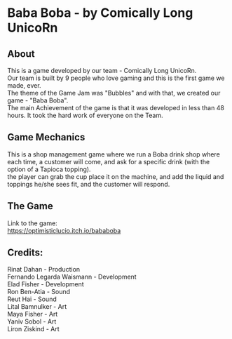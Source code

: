 # Baba Boba - by Comically Long UnicoRn

## About
This is a game developed by our team - Comically Long UnicoRn.<br>
Our team is built by 9 people who love gaming and this is the first game we made, ever.<br>
The theme of the Game Jam was "Bubbles" and with that, we created our game - "Baba Boba".<br>
The main Achievement of the game is that it was developed in less than 48 hours. It took the hard work of everyone on the Team.<br>

## Game Mechanics
This is a shop management game where we run a Boba drink shop where each time, a customer will come, and ask for a specific drink (with the option of a Tapioca topping).<br>
the player can grab the cup place it on the machine, and add the liquid and toppings he/she sees fit, and the customer will respond.<br>

## The Game
Link to the game:<br>
https://optimisticlucio.itch.io/bababoba

## Credits:
Rinat Dahan - Production<br>
Fernando Legarda Waismann - Development<br>
Elad Fisher - Development<br>
Ron Ben-Atia - Sound<br>
Reut Hai - Sound<br>
Lital Bamnulker - Art<br>
Maya Fisher - Art<br>
Yaniv Sobol - Art<br>
Liron Ziskind - Art<br>
